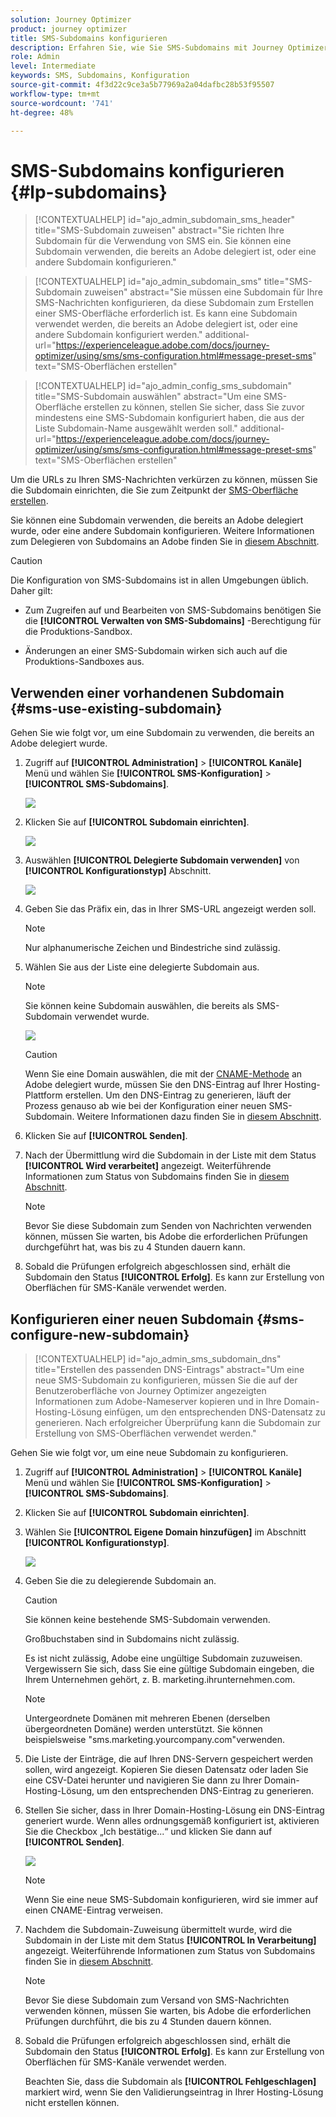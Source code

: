 ```yaml
---
solution: Journey Optimizer
product: journey optimizer
title: SMS-Subdomains konfigurieren
description: Erfahren Sie, wie Sie SMS-Subdomains mit Journey Optimizer konfigurieren
role: Admin
level: Intermediate
keywords: SMS, Subdomains, Konfiguration
source-git-commit: 4f3d22c9ce3a5b77969a2a04dafbc28b53f95507
workflow-type: tm+mt
source-wordcount: '741'
ht-degree: 48%

---
```


# SMS-Subdomains konfigurieren {#lp-subdomains}

>[!CONTEXTUALHELP]
>id="ajo_admin_subdomain_sms_header"
>title="SMS-Subdomain zuweisen"
>abstract="Sie richten Ihre Subdomain für die Verwendung von SMS ein. Sie können eine Subdomain verwenden, die bereits an Adobe delegiert ist, oder eine andere Subdomain konfigurieren."

>[!CONTEXTUALHELP]
>id="ajo_admin_subdomain_sms"
>title="SMS-Subdomain zuweisen"
>abstract="Sie müssen eine Subdomain für Ihre SMS-Nachrichten konfigurieren, da diese Subdomain zum Erstellen einer SMS-Oberfläche erforderlich ist. Es kann eine Subdomain verwendet werden, die bereits an Adobe delegiert ist, oder eine andere Subdomain konfiguriert werden."
>additional-url="https://experienceleague.adobe.com/docs/journey-optimizer/using/sms/sms-configuration.html#message-preset-sms" text="SMS-Oberflächen erstellen"

>[!CONTEXTUALHELP]
>id="ajo_admin_config_sms_subdomain"
>title="SMS-Subdomain auswählen"
>abstract="Um eine SMS-Oberfläche erstellen zu können, stellen Sie sicher, dass Sie zuvor mindestens eine SMS-Subdomain konfiguriert haben, die aus der Liste Subdomain-Name ausgewählt werden soll."
>additional-url="https://experienceleague.adobe.com/docs/journey-optimizer/using/sms/sms-configuration.html#message-preset-sms" text="SMS-Oberflächen erstellen"

Um die URLs zu Ihren SMS-Nachrichten verkürzen zu können, müssen Sie die Subdomain einrichten, die Sie zum Zeitpunkt der [SMS-Oberfläche erstellen](sms-configuration.md#message-preset-sms).

Sie können eine Subdomain verwenden, die bereits an Adobe delegiert wurde, oder eine andere Subdomain konfigurieren. Weitere Informationen zum Delegieren von Subdomains an Adobe finden Sie in [diesem Abschnitt](../configuration/delegate-subdomain.md).

>[!CAUTION]
>
>Die Konfiguration von SMS-Subdomains ist in allen Umgebungen üblich. Daher gilt:
>
>* Zum Zugreifen auf und Bearbeiten von SMS-Subdomains benötigen Sie die **[!UICONTROL Verwalten von SMS-Subdomains]** -Berechtigung für die Produktions-Sandbox.
>
> * Änderungen an einer SMS-Subdomain wirken sich auch auf die Produktions-Sandboxes aus.


## Verwenden einer vorhandenen Subdomain {#sms-use-existing-subdomain}

Gehen Sie wie folgt vor, um eine Subdomain zu verwenden, die bereits an Adobe delegiert wurde.

1. Zugriff auf **[!UICONTROL Administration]** > **[!UICONTROL Kanäle]** Menü und wählen Sie **[!UICONTROL SMS-Konfiguration]** > **[!UICONTROL SMS-Subdomains]**.

   ![](assets/sms_access-subdomains.png)

1. Klicken Sie auf **[!UICONTROL Subdomain einrichten]**.

   ![](assets/sms_set-up-subdomain.png)

1. Auswählen **[!UICONTROL Delegierte Subdomain verwenden]** von **[!UICONTROL Konfigurationstyp]** Abschnitt.

   ![](assets/sms_use-delegated-subdomain.png)

1. Geben Sie das Präfix ein, das in Ihrer SMS-URL angezeigt werden soll.

   >[!NOTE]
   >
   >Nur alphanumerische Zeichen und Bindestriche sind zulässig.

1. Wählen Sie aus der Liste eine delegierte Subdomain aus.

   >[!NOTE]
   >
   >Sie können keine Subdomain auswählen, die bereits als SMS-Subdomain verwendet wurde.

   <!--Capital letters are not allowed in subdomains. TBC by PM-->

   ![](assets/sms_prefix-and-subdomain.png)

   <!--Note that you cannot use multiple delegated subdomains of the same parent domain. For example, if 'marketing1.yourcompany.com' is already delegated to Adobe for your SMS messages, you will not be able to use 'marketing2.yourcompany.com'. However, multi-level subdomains being supported for SMS, you may proceed using a subdomain of 'marketing1.yourcompany.com' (such as 'email.marketing1.yourcompany.com'), or a different parent domain.-->

   >[!CAUTION]
   >
   >Wenn Sie eine Domain auswählen, die mit der [CNAME-Methode](../configuration/delegate-subdomain.md#cname-subdomain-delegation) an Adobe delegiert wurde, müssen Sie den DNS-Eintrag auf Ihrer Hosting-Plattform erstellen. Um den DNS-Eintrag zu generieren, läuft der Prozess genauso ab wie bei der Konfiguration einer neuen SMS-Subdomain. Weitere Informationen dazu finden Sie in [diesem Abschnitt](#sms-configure-new-subdomain).

1. Klicken Sie auf **[!UICONTROL Senden]**.

1. Nach der Übermittlung wird die Subdomain in der Liste mit dem Status **[!UICONTROL Wird verarbeitet]** angezeigt. Weiterführende Informationen zum Status von Subdomains finden Sie in [diesem Abschnitt](../configuration/about-subdomain-delegation.md#access-delegated-subdomains).<!--Same statuses?-->

   >[!NOTE]
   >
   >Bevor Sie diese Subdomain zum Senden von Nachrichten verwenden können, müssen Sie warten, bis Adobe die erforderlichen Prüfungen durchgeführt hat, was bis zu 4 Stunden dauern kann.<!--Learn more in [this section](delegate-subdomain.md#subdomain-validation).-->

1. Sobald die Prüfungen erfolgreich abgeschlossen sind, erhält die Subdomain den Status **[!UICONTROL Erfolg]**. Es kann zur Erstellung von Oberflächen für SMS-Kanäle verwendet werden.

## Konfigurieren einer neuen Subdomain {#sms-configure-new-subdomain}

>[!CONTEXTUALHELP]
>id="ajo_admin_sms_subdomain_dns"
>title="Erstellen des passenden DNS-Eintrags"
>abstract="Um eine neue SMS-Subdomain zu konfigurieren, müssen Sie die auf der Benutzeroberfläche von Journey Optimizer angezeigten Informationen zum Adobe-Nameserver kopieren und in Ihre Domain-Hosting-Lösung einfügen, um den entsprechenden DNS-Datensatz zu generieren. Nach erfolgreicher Überprüfung kann die Subdomain zur Erstellung von SMS-Oberflächen verwendet werden."

Gehen Sie wie folgt vor, um eine neue Subdomain zu konfigurieren.

1. Zugriff auf **[!UICONTROL Administration]** > **[!UICONTROL Kanäle]** Menü und wählen Sie **[!UICONTROL SMS-Konfiguration]** > **[!UICONTROL SMS-Subdomains]**.

1. Klicken Sie auf **[!UICONTROL Subdomain einrichten]**.

1. Wählen Sie **[!UICONTROL Eigene Domain hinzufügen]** im Abschnitt **[!UICONTROL Konfigurationstyp]**.

   ![](assets/sms_add-your-own-subdomain.png)

1. Geben Sie die zu delegierende Subdomain an.

   >[!CAUTION]
   >
   >Sie können keine bestehende SMS-Subdomain verwenden.
   >
   >Großbuchstaben sind in Subdomains nicht zulässig.

   Es ist nicht zulässig, Adobe eine ungültige Subdomain zuzuweisen. Vergewissern Sie sich, dass Sie eine gültige Subdomain eingeben, die Ihrem Unternehmen gehört, z. B. marketing.ihrunternehmen.com.

   >[!NOTE]
   >
   >Untergeordnete Domänen mit mehreren Ebenen (derselben übergeordneten Domäne) werden unterstützt. Sie können beispielsweise &quot;sms.marketing.yourcompany.com&quot;verwenden.

1. Die Liste der Einträge, die auf Ihren DNS-Servern gespeichert werden sollen, wird angezeigt. Kopieren Sie diesen Datensatz oder laden Sie eine CSV-Datei herunter und navigieren Sie dann zu Ihrer Domain-Hosting-Lösung, um den entsprechenden DNS-Eintrag zu generieren.

1. Stellen Sie sicher, dass in Ihrer Domain-Hosting-Lösung ein DNS-Eintrag generiert wurde. Wenn alles ordnungsgemäß konfiguriert ist, aktivieren Sie die Checkbox „Ich bestätige...“ und klicken Sie dann auf **[!UICONTROL Senden]**.

   ![](assets/sms_add-your-own-subdomain-confirm.png)

   >[!NOTE]
   >
   >Wenn Sie eine neue SMS-Subdomain konfigurieren, wird sie immer auf einen CNAME-Eintrag verweisen.

1. Nachdem die Subdomain-Zuweisung übermittelt wurde, wird die Subdomain in der Liste mit dem Status **[!UICONTROL In Verarbeitung]** angezeigt. Weiterführende Informationen zum Status von Subdomains finden Sie in [diesem Abschnitt](../configuration/about-subdomain-delegation.md#access-delegated-subdomains).<!--Same statuses?-->

   >[!NOTE]
   >
   >Bevor Sie diese Subdomain zum Versand von SMS-Nachrichten verwenden können, müssen Sie warten, bis Adobe die erforderlichen Prüfungen durchführt, die bis zu 4 Stunden dauern können.<!--Learn more in [this section](#subdomain-validation).-->

1. Sobald die Prüfungen erfolgreich abgeschlossen sind, erhält die Subdomain den Status **[!UICONTROL Erfolg]**. Es kann zur Erstellung von Oberflächen für SMS-Kanäle verwendet werden.

   Beachten Sie, dass die Subdomain als **[!UICONTROL Fehlgeschlagen]** markiert wird, wenn Sie den Validierungseintrag in Ihrer Hosting-Lösung nicht erstellen können.
